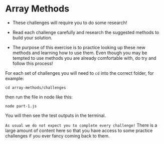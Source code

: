 # Array Methods

- These challenges will require you to do some research!

- Read each challenge carefully and research the suggested methods to build your solution.

- The purpose of this exercise is to practice looking up these new methods and learning how to use them. Even though you may be tempted to use methods you are already comfortable with, do try and follow this process!

For each set of challenges you will need to `cd` into the correct folder, for example:

```
cd array-methods/challenges
```

then run the file in node like this:

```
node part-1.js
```

You will then see the test outputs in the terminal.

`As usual we do not expect you to complete every challenge!` There is a large amount of content here so that you have access to some practice challenges if you ever fancy coming back to them.
